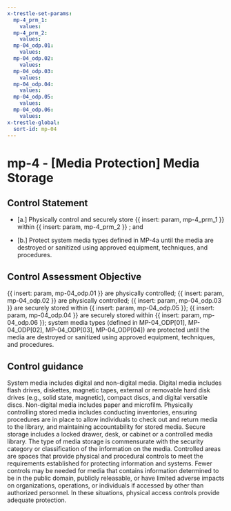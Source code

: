 ```yaml
---
x-trestle-set-params:
  mp-4_prm_1:
    values:
  mp-4_prm_2:
    values:
  mp-04_odp.01:
    values:
  mp-04_odp.02:
    values:
  mp-04_odp.03:
    values:
  mp-04_odp.04:
    values:
  mp-04_odp.05:
    values:
  mp-04_odp.06:
    values:
x-trestle-global:
  sort-id: mp-04
---
```


# mp-4 - \[Media Protection\] Media Storage

## Control Statement

- \[a.\] Physically control and securely store {{ insert: param, mp-4_prm_1 }} within {{ insert: param, mp-4_prm_2 }} ; and

- \[b.\] Protect system media types defined in MP-4a until the media are destroyed or sanitized using approved equipment, techniques, and procedures.

## Control Assessment Objective

{{ insert: param, mp-04_odp.01 }} are physically controlled;
{{ insert: param, mp-04_odp.02 }} are physically controlled;
{{ insert: param, mp-04_odp.03 }} are securely stored within {{ insert: param, mp-04_odp.05 }};
{{ insert: param, mp-04_odp.04 }} are securely stored within {{ insert: param, mp-04_odp.06 }};
system media types (defined in MP-04_ODP[01], MP-04_ODP[02], MP-04_ODP[03], MP-04_ODP[04]) are protected until the media are destroyed or sanitized using approved equipment, techniques, and procedures.

## Control guidance

System media includes digital and non-digital media. Digital media includes flash drives, diskettes, magnetic tapes, external or removable hard disk drives (e.g., solid state, magnetic), compact discs, and digital versatile discs. Non-digital media includes paper and microfilm. Physically controlling stored media includes conducting inventories, ensuring procedures are in place to allow individuals to check out and return media to the library, and maintaining accountability for stored media. Secure storage includes a locked drawer, desk, or cabinet or a controlled media library. The type of media storage is commensurate with the security category or classification of the information on the media. Controlled areas are spaces that provide physical and procedural controls to meet the requirements established for protecting information and systems. Fewer controls may be needed for media that contains information determined to be in the public domain, publicly releasable, or have limited adverse impacts on organizations, operations, or individuals if accessed by other than authorized personnel. In these situations, physical access controls provide adequate protection.
